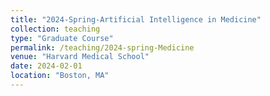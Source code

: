 ```yaml
---
title: "2024-Spring-Artificial Intelligence in Medicine"
collection: teaching
type: "Graduate Course"
permalink: /teaching/2024-spring-Medicine
venue: "Harvard Medical School"
date: 2024-02-01
location: "Boston, MA"
---
```

